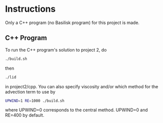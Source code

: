 # Instructions #

Only a C++ program (no Basilisk program) for this project is made.

## C++ Program ##
To run the C++ program's solution to project 2, do
```bash
./build.sh
```
then
```bash
./lid
```
in project2/cpp. You can also specify viscosity and/or which method for the advection term to use by
```bash
UPWIND=1 RE=1000 ./build.sh
```
where UPWIND=0 corresponds to the central method. UPWIND=0 and RE=400 by default.
